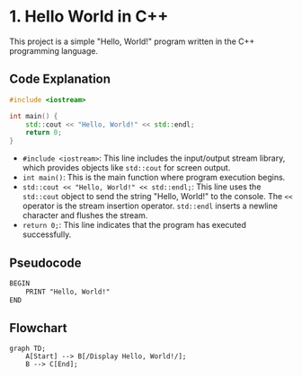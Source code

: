 # 1. Hello World in C++

This project is a simple "Hello, World!" program written in the C++ programming language.

## Code Explanation

```cpp
#include <iostream>

int main() {
    std::cout << "Hello, World!" << std::endl;
    return 0;
}
```

* `#include <iostream>`: This line includes the input/output stream library, which provides objects like `std::cout` for screen output.
* `int main()`: This is the main function where program execution begins.
* `std::cout << "Hello, World!" << std::endl;`: This line uses the `std::cout` object to send the string "Hello, World!" to the console. The `<<` operator is the stream insertion operator. `std::endl` inserts a newline character and flushes the stream.
* `return 0;`: This line indicates that the program has executed successfully.

## Pseudocode

```xml
BEGIN
    PRINT "Hello, World!"
END
```

## Flowchart

```mermaid
graph TD;
    A[Start] --> B[/Display Hello, World!/];
    B --> C[End];
```
